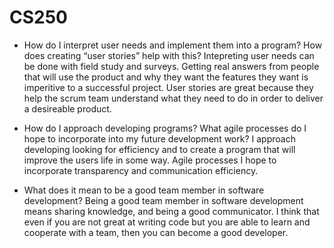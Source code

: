 # CS250

- How do I interpret user needs and implement them into a program? How does creating “user stories” help with this?
Intepreting user needs can be done with field study and surveys. Getting real answers from people that will use the product and why they want the features they want is imperitive to a successful project. User stories are great because they help the scrum team understand what they need to do in order to deliver a desireable product.

- How do I approach developing programs? What agile processes do I hope to incorporate into my future development work?
I approach developing looking for efficiency and to create a program that will improve the users life in some way. Agile processes I hope to incorporate transparency and communication efficiency.

- What does it mean to be a good team member in software development?
Being a good team member in software development means sharing knowledge, and being a good communicator. I think that even if you are not great at writing code but you are able to learn and cooperate with a team, then you can become a good developer.
